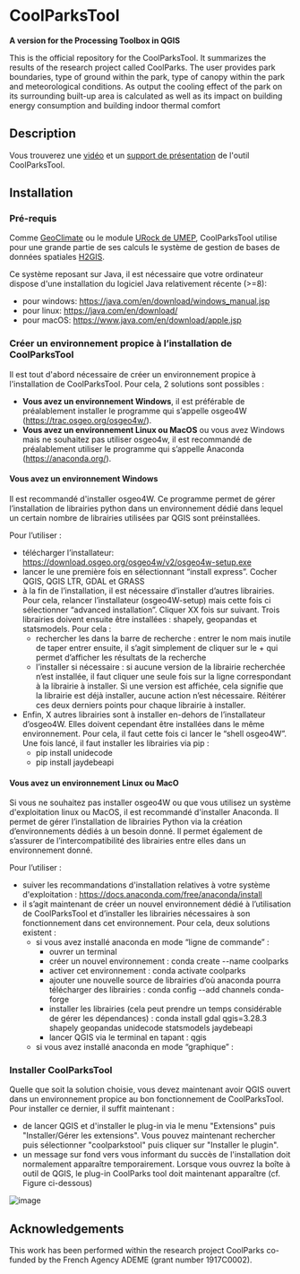 # CoolParksTool

**A version for the Processing Toolbox in QGIS**

This is the official repository for the CoolParksTool.
It summarizes the results of the research project called CoolParks. 
The user provides park boundaries, type of ground within the park, 
type of canopy within the park and meteorological conditions. 
As output the cooling effect of the park on its surrounding built-up area 
is calculated as well as its impact on building energy consumption and building
 indoor thermal comfort

## Description

Vous trouverez une [vidéo](https://github.com/j3r3m1/coolparkstool/blob/main/Resources/Presentations/video_presentation.mp4) et un [support de présentation](https://github.com/j3r3m1/coolparkstool/blob/main/Resources/Presentations/10h15-10h30_Presentation_CoolParksTool.pdf) de l'outil CoolParksTool.

## Installation

### Pré-requis
Comme [GeoClimate](https://github.com/orbisgis/geoclimate) ou le module [URock de UMEP](https://umep-docs.readthedocs.io/en/latest/processor/Wind%20model%20URock.html), CoolParksTool utilise pour une grande partie de ses calculs le système de gestion de bases de données spatiales [H2GIS](https://github.com/orbisgis/h2gis).

Ce système reposant sur Java, il est nécessaire que votre ordinateur dispose d'une installation du logiciel Java relativement récente (>=8):
- pour windows: https://java.com/en/download/windows_manual.jsp
- pour linux: https://java.com/en/download/
- pour macOS: https://www.java.com/en/download/apple.jsp

### Créer un environnement propice à l’installation de CoolParksTool

Il est tout d'abord nécessaire de créer un environnement propice à l'installation de CoolParksTool. Pour cela, 2 solutions sont possibles :
- **Vous avez un environnement Windows**, il est préférable de préalablement installer le programme qui s’appelle osgeo4W (https://trac.osgeo.org/osgeo4w/).
- **Vous avez un environnement Linux ou MacOS** ou vous avez Windows mais ne souhaitez pas utiliser osgeo4w, il est recommandé de préalablement utiliser le programme qui s’appelle Anaconda (https://anaconda.org/).

#### Vous avez un environnement Windows
Il est recommandé d'installer osgeo4W. Ce programme permet de gérer l’installation de librairies python dans un environnement dédié dans lequel un certain nombre de librairies utilisées par QGIS sont préinstallées. 

Pour l’utiliser :
- télécharger l’installateur: https://download.osgeo.org/osgeo4w/v2/osgeo4w-setup.exe
- lancer le une première fois en sélectionnant “install express”. Cocher QGIS, QGIS LTR, GDAL et GRASS
- à la fin de l’installation, il est nécessaire d’installer d’autres librairies. Pour cela, relancer l’installateur (osgeo4W-setup) mais cette fois ci sélectionner “advanced installation”. Cliquer XX fois sur suivant. Trois librairies doivent ensuite être installées : shapely, geopandas et statsmodels. Pour cela :
    - rechercher les dans la barre de recherche  : entrer le nom mais inutile de taper entrer ensuite, il s’agit simplement de cliquer sur le + qui permet d’afficher les résultats de la recherche
    - l’installer si nécessaire : si aucune version de la librairie recherchée n’est installée, il faut cliquer une seule fois sur la ligne correspondant à la librairie à installer. Si une version est affichée, cela signifie que la librairie est déjà installer, aucune action n’est nécessaire. Réitérer ces deux derniers points pour chaque librairie à installer.
- Enfin, X autres librairies sont à installer en-dehors de l’installateur d’osgeo4W. Elles doivent cependant être installées dans le même environnement. Pour cela, il faut cette fois ci lancer le “shell osgeo4W”. Une fois lancé, il faut installer les librairies via pip :
    - pip install unidecode
    - pip install jaydebeapi

#### Vous avez un environnement Linux ou MacO
Si vous ne souhaitez pas installer osgeo4W ou que vous utilisez un système d'exploitation linux ou MacOS, il est recommandé d'installer Anaconda. Il permet de gérer l’installation de librairies Python via la création d’environnements dédiés à un besoin donné. Il permet également de s’assurer de l’intercompatibilité des librairies entre elles dans un environnement donné. 

Pour l’utiliser :
- suiver les recommandations d'installation relatives à votre système d'exploitation : https://docs.anaconda.com/free/anaconda/install
- il s’agit maintenant de créer un nouvel environnement dédié à l’utilisation de CoolParksTool et d’installer les librairies nécessaires à son fonctionnement dans cet environnement. Pour cela, deux solutions existent :
    - si vous avez installé anaconda en mode “ligne de commande” :
        - ouvrer un terminal
        - créer un nouvel environnement : conda create --name coolparks
        - activer cet environnement : conda activate coolparks
        - ajouter une nouvelle source de librairies d’où anaconda pourra télécharger des librairies : conda config --add channels conda-forge
        - installer les librairies (cela peut prendre un temps considérable de gérer les dépendances) : conda install gdal qgis=3.28.3 shapely geopandas unidecode statsmodels jaydebeapi
        - lancer QGIS via le terminal en tapant : qgis
    - si vous avez installé anaconda en mode “graphique” :

### Installer CoolParksTool
Quelle que soit la solution choisie, vous devez maintenant avoir QGIS ouvert dans un environnement propice au bon fonctionnement de CoolParksTool. Pour installer ce dernier, il suffit maintenant :
- de lancer QGIS et d'installer le plug-in via le menu "Extensions" puis "Installer/Gérer les extensions". Vous pouvez maintenant rechercher puis sélectionner "coolparkstool" puis cliquer sur "Installer le plugin".
- un message sur fond vers vous informant du succès de l'installation doit normalement apparaître temporairement. Lorsque vous ouvrez la boîte à outil de QGIS, le plug-in CoolParks tool doit maintenant apparaître (cf. Figure ci-dessous)

![image](https://github.com/j3r3m1/coolparkstool/assets/13120405/20b24f01-5c53-48ae-91ba-0c8884f7d78f)

 
## Acknowledgements
This work has been performed within the research project CoolParks co-funded by the French Agency ADEME (grant number 1917C0002).
